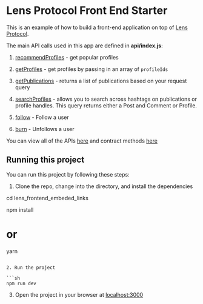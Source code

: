 # Lens Protocol Front End Starter

This is an example of how to build a front-end application on top of [Lens Protocol](https://docs.lens.xyz/docs).

The main API calls used in this app are defined in __api/index.js__:

1. [recommendProfiles](https://docs.lens.xyz/docs/recommended-profiles#api-details) - get popular profiles

2. [getProfiles](https://docs.lens.xyz/docs/get-profiles) - get profiles by passing in an array of `profileIds`

3. [getPublications](https://docs.lens.xyz/docs/get-publications) - returns a list of publications based on your request query

4. [searchProfiles](https://docs.lens.xyz/docs/search-profiles-and-publications) - allows you to search across hashtags on publications or profile handles. This query returns either a Post and Comment or Profile.

5. [follow](https://docs.lens.xyz/docs/functions#follow) - Follow a user

6. [burn](https://docs.lens.xyz/docs/functions#burn) - Unfollows a user

You can view all of the APIs [here](https://docs.lens.xyz/docs/introduction) and contract methods [here](https://docs.lens.xyz/docs/functions)

## Running this project

You can run this project by following these steps:

1. Clone the repo, change into the directory, and install the dependencies



cd lens_frontend_embeded_links

npm install

# or

yarn
```

2. Run the project

```sh
npm run dev
```

3. Open the project in your browser at [localhost:3000](http://localhost:3000/)
